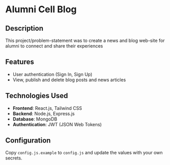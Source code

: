 # Alumni Cell Blog

## Description

This project/problem-statement was to create a news and blog web-site for alumni to connect and share their experiences

## Features

- User authentication (Sign In, Sign Up)
- View, publish and delete blog posts and news articles

## Technologies Used

- **Frontend**: React.js, Tailwind CSS
- **Backend**: Node.js, Express.js
- **Database**: MongoDB
- **Authentication**: JWT (JSON Web Tokens)

## Configuration

Copy `config.js.example` to `config.js` and update the values with your own secrets.
